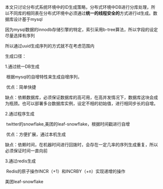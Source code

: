 本文只讨论分布式系统环境中的ID生成策略，分布式环境中DB进行分库处理，所以不同库的相同表在分布式环境中必须通过**统一的线程安全的**方式进行id生成。数据库设计基于mysql

因为mysql数据的innodb存储引擎的特定，索引采用b-tree算法，所以字段的设定尽量选择有序列

所以通过uuid生成序列的方式就不在考虑范围内

生成口径：

1.通过统一DB生成

​	根据mysql的自增特性来生成自增序列，

​	优点：简单快捷

​	缺点：依赖数据库，必须保证数据库的高可用，在高并发情况下，数据库这块会成为瓶颈。也可以部署多台数据库实例，设定不相的初始值，进行相同步长的自增。

2.通过程序生成

​	twitter的snowflake,美团的leaf-snowflake，根据时间戳进行自增

​	优点：方便扩展，通过本机生成

​	缺点：依赖时间，在机器时间进行回拨时，会存在一定几率的序列生成重复，所以必须保证时间一直向前

3.通过redis生成

​	Redis的原子操作INCR（+1）和INCRBY（+n）实现递增的操作	







美团leaf-snowflake

​	

